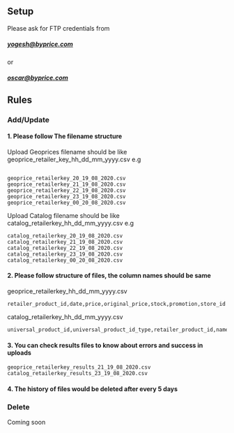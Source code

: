 ## Setup

Please ask for FTP credentials from 
##### yogesh@byprice.com
or
##### oscar@byprice.com



## Rules

### Add/Update

#### 1. Please follow The filename structure

Upload Geoprices filename should be like geoprice_retailer_key_hh_dd_mm_yyyy.csv
e.g 
```

geoprice_retailerkey_20_19_08_2020.csv
geoprice_retailerkey_21_19_08_2020.csv
geoprice_retailerkey_22_19_08_2020.csv
geoprice_retailerkey_23_19_08_2020.csv
geoprice_retailerkey_00_20_08_2020.csv

```


Upload Catalog filename should be like catalog_retailerkey_hh_dd_mm_yyyy.csv
e.g 

```
catalog_retailerkey_20_19_08_2020.csv
catalog_retailerkey_21_19_08_2020.csv
catalog_retailerkey_22_19_08_2020.csv
catalog_retailerkey_23_19_08_2020.csv
catalog_retailerkey_00_20_08_2020.csv
```



#### 2. Please follow structure of files, the column names should be same

geoprice_retailerkey_hh_dd_mm_yyyy.csv
```
retailer_product_id,date,price,original_price,stock,promotion,store_id
```

catalog_retailerkey_hh_dd_mm_yyyy.csv
```
universal_product_id,universal_product_id_type,retailer_product_id,name,category1,category2,category3,category4,category5,brand,tags,short_description,long_description,retailer,seller,price,is_active,is_visible,is_centralized,is_online,retailer_product_url,data_source,is_prescription
```

#### 3. You can check results files to know about errors and success in uploads
```
geoprice_retailerkey_results_21_19_08_2020.csv
catalog_retailerkey_results_23_19_08_2020.csv
```

#### 4. The history of files would be deleted after every 5 days


### Delete
Coming soon